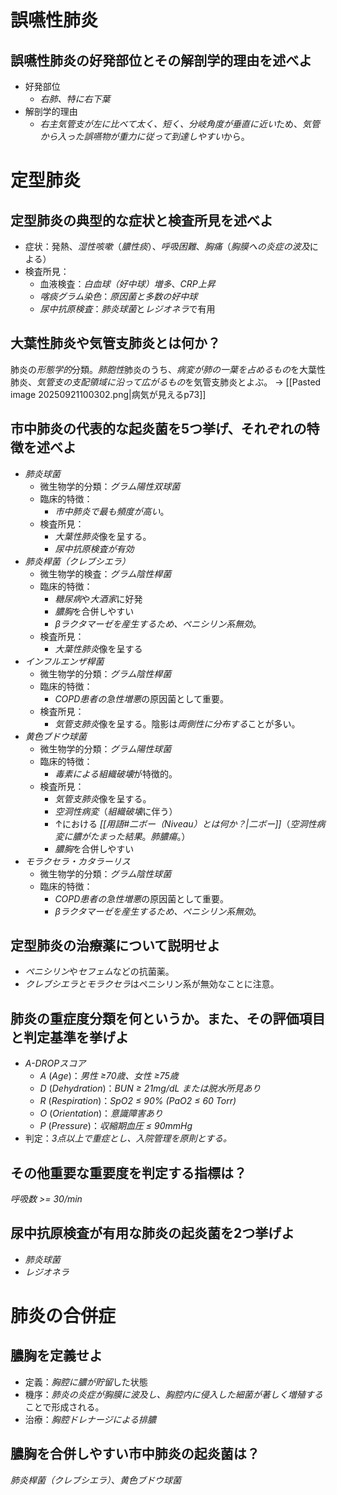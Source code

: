 # 誤嚥性肺炎
## 誤嚥性肺炎の好発部位とその解剖学的理由を述べよ
- 好発部位
    - *右肺、特に右下葉*
- 解剖学的理由
    - *右主気管支が左に比べて太く、短く、分岐角度が垂直に近い*ため、*気管から入った誤嚥物が重力に従って到達しやすい*から。

# 定型肺炎
## 定型肺炎の典型的な症状と検査所見を述べよ
- 症状：発熱、*湿性咳嗽*（*膿性痰*）、*呼吸困難*、*胸痛*（*胸膜への炎症の波及*による）
- 検査所見：
	- 血液検査：*白血球（好中球）増多*、*CRP上昇*
	- *喀痰グラム染色*：*原因菌と多数の好中球*
	- *尿中抗原検査*：*肺炎球菌*と*レジオネラ*で有用

## 大葉性肺炎や気管支肺炎とは何か？
肺炎の*形態学的*分類。*肺胞性*肺炎のうち、*病変が肺の一葉を占めるもの*を大葉性肺炎、*気管支の支配領域に沿って広がるもの*を気管支肺炎とよぶ。
→ [[Pasted image 20250921100302.png|病気が見えるp73]]

## 市中肺炎の代表的な起炎菌を5つ挙げ、それぞれの特徴を述べよ
- *肺炎球菌*
    - 微生物学的分類：*グラム陽性双球菌*
    - 臨床的特徴：
	    - *市中肺炎で最も頻度が高い*。
	- 検査所見：
	    - *大葉性肺炎*像を呈する。
	    - *尿中抗原検査が有効*
- *肺炎桿菌（クレブシエラ）*
	- 微生物学的検査：*グラム陰性桿菌*
	- 臨床的特徴：
		- *糖尿病*や*大酒家*に好発
		- *膿胸*を合併しやすい
		- *βラクタマーゼを産生するため、ペニシリン系無効*。
	- 検査所見：
		- *大葉性肺炎*像を呈する
- *インフルエンザ桿菌*
	- 微生物学的分類：*グラム陰性桿菌*
    - 臨床的特徴：
	    - *COPD患者の急性増悪*の原因菌として重要。
	- 検査所見：
		- *気管支肺炎*像を呈する。陰影は*両側性に分布する*ことが多い。
- *黄色ブドウ球菌*
    - 微生物学的分類：*グラム陽性球菌*
    - 臨床的特徴：
	    - *毒素による組織破壊*が特徴的。
	- 検査所見：
		- *気管支肺炎*像を呈する。
		- *空洞性病変*（*組織破壊*に伴う）
		- ↑における *[[用語#二ボー（Niveau）とは何か？|二ボー]]*（*空洞性病変に膿がたまった結果*。*肺膿瘍*。）
		- *膿胸*を合併しやすい
- *モラクセラ・カタラーリス*
    - 微生物学的分類：*グラム陰性球菌*
    - 臨床的特徴：
	    - *COPD患者の急性増悪*の原因菌として重要。
	    - *βラクタマーゼを産生するため、ペニシリン系無効*。
## 定型肺炎の治療薬について説明せよ
- *ペニシリン*や*セフェム*などの抗菌薬。
- *クレブシエラとモラクセラ*はペニシリン系が無効なことに注意。

## 肺炎の重症度分類を何というか。また、その評価項目と判定基準を挙げよ
- *A-DROPスコア*
	- *A* (*Age*)：*男性 ≥70歳、女性 ≥75歳*
	- *D* (*Dehydration*)：*BUN ≥ 21mg/dL または脱水所見あり*
	- *R* (*Respiration*)：*SpO2 ≤ 90% (PaO2 ≤ 60 Torr)*
	- *O* (*Orientation*)：*意識障害あり*
	- *P* (*Pressure*)：*収縮期血圧 ≤ 90mmHg*
- 判定：*3点以上で重症とし、入院管理を原則とする。*

## その他重要な重要度を判定する指標は？
*呼吸数 >= 30/min*

## 尿中抗原検査が有用な肺炎の起炎菌を2つ挙げよ
- *肺炎球菌*
- *レジオネラ*

# 肺炎の合併症
## 膿胸を定義せよ
- 定義：*胸腔に膿が貯留*した状態
- 機序：*肺炎の炎症が胸膜に波及し、胸腔内に侵入した細菌が著しく増殖する*ことで形成される。
- 治療：*胸腔ドレナージによる排膿*
## 膿胸を合併しやすい市中肺炎の起炎菌は？
*肺炎桿菌（クレブシエラ）*、*黄色ブドウ球菌*